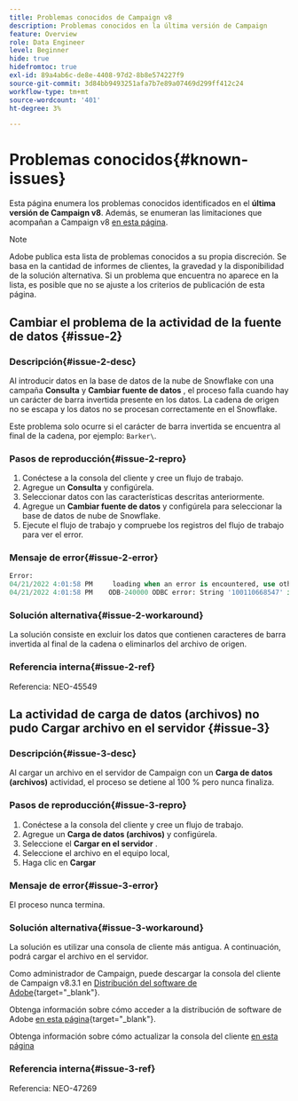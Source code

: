 ```yaml
---
title: Problemas conocidos de Campaign v8
description: Problemas conocidos en la última versión de Campaign
feature: Overview
role: Data Engineer
level: Beginner
hide: true
hidefromtoc: true
exl-id: 89a4ab6c-de8e-4408-97d2-8b8e574227f9
source-git-commit: 3d84bb9493251afa7b7e89a07469d299ff412c24
workflow-type: tm+mt
source-wordcount: '401'
ht-degree: 3%

---
```


# Problemas conocidos{#known-issues}

Esta página enumera los problemas conocidos identificados en el **última versión de Campaign v8**. Además, se enumeran las limitaciones que acompañan a Campaign v8 [en esta página](ac-guardrails.md).


>[!NOTE]
>
>Adobe publica esta lista de problemas conocidos a su propia discreción. Se basa en la cantidad de informes de clientes, la gravedad y la disponibilidad de la solución alternativa. Si un problema que encuentra no aparece en la lista, es posible que no se ajuste a los criterios de publicación de esta página.

<!--
## Change Data Source activity issue #1 {#issue-1}

### Description{#issue-1-desc}

The **Change Data Source** activity is failing when transfering data from Campaign local database to Snowflake cloud database. When switching directions, the activity can generate issues.

### Reproduction steps{#issue-1-repro}

1. Connect to the client console and create a workflow.
1. Add a **Query** activity and a **Change Data Source** activity.
1. Define a query on the **email**, which is a string.
1. Run the workflow and right-click the transition to view the population: the email records are displayed replaced by `****`.
1. Check the workflow logs: the **Change Data Source** activity interprets these records as numeric values.

### Error message{#issue-1-error}

```sql
04/13/2022 10:00:18 AM              Executing change data source 'Ok' (step 'Change Data Source')
04/13/2022 10:00:18 AM              Starting 1 connection(s) on pool 'nms:extAccount:ffda tractorsupply_mkt_stage8' (Snowflake, server='adobe-acc_tractorsupply_us_west_2_aws.snowflakecomputing.com', login='tractorsupply_stage8_MKT:tractorsupply_stage8')
04/13/2022 10:00:26 AM              ODB-240000 ODBC error: {*}Numeric value '{*}******{*}{{*}}' is not recognized\{*}   File 'wkf1285541_13_1_0_47504750#458318uploadPart0.chunk.gz', line 1, character 10140   Row 279, column "WKF1285541_13_1_0"["BICUST_ID":1]   If you would like to continue loading when a
04/13/2022 10:00:26 AM              n error is encountered, use other values such as 'SKIP_FILE' or 'CONTINUE' for the ON_ERROR option. For more information on loading options, please run 'info loading_data' in a SQL client. SQLState: 22018
04/13/2022 10:00:26 AM              WDB-200001 SQL statement 'COPY INTO wkf1285541_13_1_0 (SACTIVE, SADDRESS1, SADDRESS2, BICUST_ID, SEMAIL) FROM ( SELECT $1, $2, $3, $4, $5 FROM $$@BULK_wkf1285541_13_1_0$$) FILE_FORMAT = ( TYPE = CSV RECORD_DELIMITER = '\x02' FIELD_DELIMITER = '\x01' FIEL
04/13/2022 10:00:26 AM              D_OPTIONALLY_ENCLOSED_BY = 'NONE') ON_ERROR = ABORT_STATEMENT PURGE = TRUE' could not be executed.
```

### Workaround{#issue-1-workaround}

To have the data transfered from Snowflake cloud database to Campaign local database and back to Snowflake, you must use two different **Change Data Source** activities.

### Internal reference{#issue-1-ref}

Reference: NEO-45549 
-->


## Cambiar el problema de la actividad de la fuente de datos {#issue-2}

### Descripción{#issue-2-desc}

Al introducir datos en la base de datos de la nube de Snowflake con una campaña **Consulta** y **Cambiar fuente de datos** , el proceso falla cuando hay un carácter de barra invertida presente en los datos. La cadena de origen no se escapa y los datos no se procesan correctamente en el Snowflake.

Este problema solo ocurre si el carácter de barra invertida se encuentra al final de la cadena, por ejemplo: `Barker\`.


### Pasos de reproducción{#issue-2-repro}

1. Conéctese a la consola del cliente y cree un flujo de trabajo.
1. Agregue un **Consulta** y configúrela.
1. Seleccionar datos con las características descritas anteriormente.
1. Agregue un **Cambiar fuente de datos** y configúrela para seleccionar la base de datos de nube de Snowflake.
1. Ejecute el flujo de trabajo y compruebe los registros del flujo de trabajo para ver el error.


### Mensaje de error{#issue-2-error}

```sql
Error:
04/21/2022 4:01:58 PM     loading when an error is encountered, use other values such as 'SKIP_FILE' or 'CONTINUE' for the ON_ERROR option. For more information on loading options, please run 'info loading_data' in a SQL client. SQLState: 22000
04/21/2022 4:01:58 PM    ODB-240000 ODBC error: String '100110668547' is too long and would be truncated   File 'wkf1656797_21_1_3057430574#458516uploadPart0.chunk.gz', line 1, character 0   Row 90058, column "WKF1656797_21_1"["SCARRIER_ROUTE":13]   If you would like to continue
```

### Solución alternativa{#issue-2-workaround}

La solución consiste en excluir los datos que contienen caracteres de barra invertida al final de la cadena o eliminarlos del archivo de origen.

<!--
As a workaround, export the files with double quotes around the problematic values (like `Barker\`) and include a file format option `FIELD_OPTIONALLY_ENCLOSED_BY = '"'`.
-->

### Referencia interna{#issue-2-ref}

Referencia: NEO-45549


## La actividad de carga de datos (archivos) no pudo Cargar archivo en el servidor {#issue-3}

### Descripción{#issue-3-desc}

Al cargar un archivo en el servidor de Campaign con un **Carga de datos (archivos)** actividad, el proceso se detiene al 100 % pero nunca finaliza.

### Pasos de reproducción{#issue-3-repro}

1. Conéctese a la consola del cliente y cree un flujo de trabajo.
1. Agregue un **Carga de datos (archivos)** y configúrela.
1. Seleccione el **Cargar en el servidor** .
1. Seleccione el archivo en el equipo local,
1. Haga clic en **Cargar**


### Mensaje de error{#issue-3-error}

El proceso nunca termina.

### Solución alternativa{#issue-3-workaround}

La solución es utilizar una consola de cliente más antigua. A continuación, podrá cargar el archivo en el servidor.

Como administrador de Campaign, puede descargar la consola del cliente de Campaign v8.3.1 en [Distribución del software de Adobe](https://experience.adobe.com/#/downloads/content/software-distribution/en/campaign.html?1_group.propertyvalues.property=.%2Fjcr%3Acontent%2Fmetadata%2Fdc%3Aversion&amp;1_group.propertyvalues.operation=equals&amp;1_group.propertyvalues.0_values=target-version%3Campaign%2F8&amp;orderby=%40jcr%3Acontent%2Fjcr%3AlastModified&amp;orderby.sort=desc&amp;layout=list&amp;p.offset=0&amp;p.limit=4){target=&quot;_blank&quot;}.

Obtenga información sobre cómo acceder a la distribución de software de Adobe [en esta página](https://experienceleague.adobe.com/docs/experience-cloud/software-distribution/home.html?lang=es){target=&quot;_blank&quot;}.

Obtenga información sobre cómo actualizar la consola del cliente [en esta página](connect.md)

### Referencia interna{#issue-3-ref}

Referencia: NEO-47269
